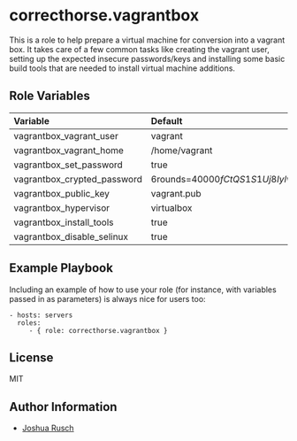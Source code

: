 correcthorse.vagrantbox
=========

This is a role to help prepare a virtual machine for conversion into a vagrant box. It takes care of a few common tasks like creating the vagrant user, setting up the expected insecure passwords/keys and installing some basic build tools that are needed to install virtual machine additions.

Role Variables
--------------
| Variable				| Default			|				|
| :---					| :---				| :---				|
| vagrantbox_vagrant_user		| vagrant			|				|
| vagrantbox_vagrant_home		| /home/vagrant			|				|
| vagrantbox_set_password		| true				|				|
| vagrantbox_crypted_password		| $6$rounds=40000$fCtQS1S1Uj8IylvT$YVL9k3gIlh.mk6USDf6ZXQRVk8DilUEUAdSRqwdgFAaup00QhQgTf1ABuFAjtc9HS1sxjHEcNbefNqjEDAeAs1   | |
| vagrantbox_public_key			| vagrant.pub			|				|
| vagrantbox_hypervisor			| virtualbox			|				|
| vagrantbox_install_tools		| true				|				|
| vagrantbox_disable_selinux		| true				|				|

Example Playbook
----------------

Including an example of how to use your role (for instance, with variables passed in as parameters) is always nice for users too:

    - hosts: servers
      roles:
         - { role: correcthorse.vagrantbox }

License
-------

MIT

Author Information
------------------

* [Joshua Rusch](https://correct.horse/)
